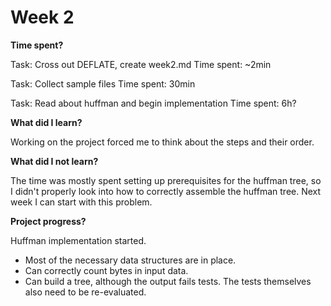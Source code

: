 # Week 2

**Time spent?**

Task: Cross out DEFLATE, create week2.md
Time spent: ~2min

Task: Collect sample files
Time spent: 30min

Task: Read about huffman and begin implementation
Time spent: 6h?

**What did I learn?**

Working on the project forced me to think about the steps and their order.

**What did I not learn?**

The time was mostly spent setting up prerequisites for the huffman tree, so I didn't properly look into how to correctly assemble the huffman tree. Next week I can start with this problem.

**Project progress?**

Huffman implementation started.

- Most of the necessary data structures are in place.
- Can correctly count bytes in input data.
- Can build a tree, although the output fails tests. The tests themselves also need to be re-evaluated.